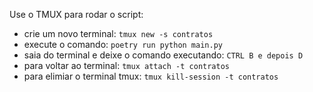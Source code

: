Use o TMUX para rodar o script:

- crie um novo terminal: `tmux new -s contratos`
- execute o comando: `poetry run python main.py`
- saia do terminal e deixe o comando executando: `CTRL B e depois D`
- para voltar ao terminal: `tmux attach -t contratos`
- para elimiar o terminal tmux: `tmux kill-session -t contratos`
